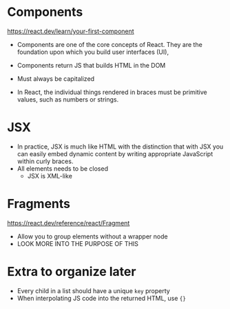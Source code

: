 # Components
https://react.dev/learn/your-first-component

- Components are one of the core concepts of React. They are the foundation upon which you build user interfaces (UI),
- Components return JS that builds HTML in the DOM
- Must always be capitalized

- In React, the individual things rendered in braces must be primitive values, such as numbers or strings.

# JSX

- In practice, JSX is much like HTML with the distinction that with JSX you can easily embed dynamic content by writing appropriate JavaScript within curly braces.
- All elements needs to be closed
    - JSX is XML-like

# Fragments
https://react.dev/reference/react/Fragment

- Allow you to group elements without a wrapper node
- LOOK MORE INTO THE PURPOSE OF THIS

# Extra to organize later

- Every child in a list should have a unique `key` property
- When interpolating JS code into the returned HTML, use `{}`

